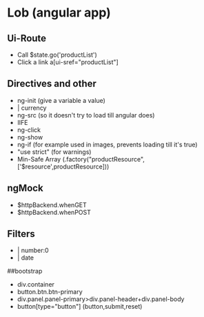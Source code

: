 # Lob (angular app)

## Ui-Route

+ Call $state.go('productList')
+ Click a link a[ui-sref="productList"]

## Directives and other 

+ ng-init (give a variable a value)
+ | currency
+ ng-src (so it doesn't try to load till angular does)
+ IIFE
+ ng-click
+ ng-show
+ ng-if (for example used in images, prevents loading till it's true)
+ "use strict" (for warnings)
+ Min-Safe Array (.factory("productResource",['$resource',productResource]))

## ngMock 

+ $httpBackend.whenGET
+ $httpBackend.whenPOST
 
## Filters

+ | number:0
+ | date

##bootstrap

+ div.container
+ button.btn.btn-primary
+ div.panel.panel-primary>div.panel-header+div.panel-body
+ button[type="button"] (button,submit,reset)
